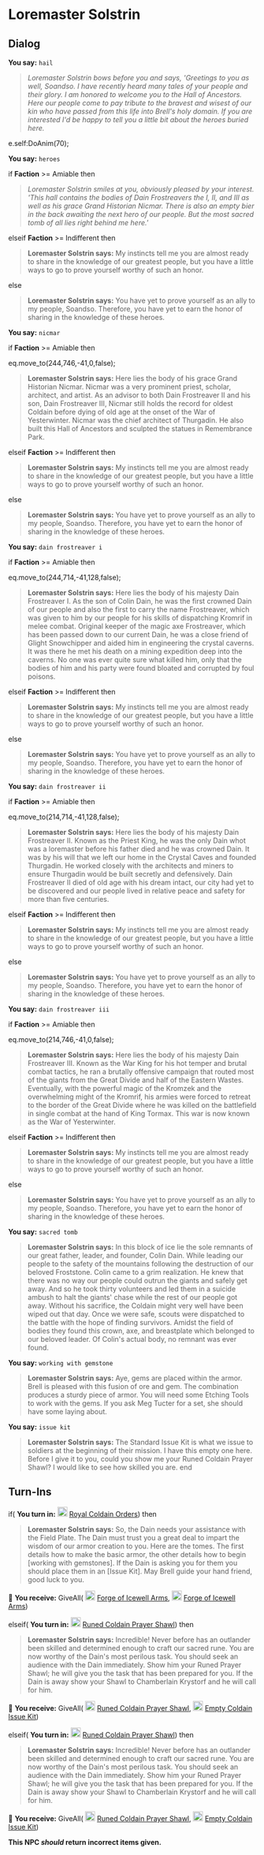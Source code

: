 # Loremaster Solstrin
## Dialog

**You say:** `hail`



>*Loremaster Solstrin bows before you and says, 'Greetings to you as well, Soandso. I have recently heard many tales of your people and their glory. I am honored to welcome you to the Hall of Ancestors. Here our people come to pay tribute to the bravest and wisest of our kin who have passed from this life into Brell's holy domain. If you are interested I'd be happy to tell you a little bit about the heroes buried here.*


e.self:DoAnim(70);

**You say:** `heroes`



if **Faction** >= Amiable then 



>*Loremaster Solstrin smiles at you, obviously pleased by your interest. 'This hall contains the bodies of Dain Frostreavers the I, II, and III as well as his grace Grand Historian Nicmar. There is also an empty bier in the back awaiting the next hero of our people. But the most sacred tomb of all lies right behind me here.'*


elseif **Faction** >= Indifferent then



>**Loremaster Solstrin says:** My instincts tell me you are almost ready to share in the knowledge of our greatest people, but you have a little ways to go to prove yourself worthy of such an honor.


else



>**Loremaster Solstrin says:** You have yet to prove yourself as an ally to my people, Soandso. Therefore, you have yet to earn the honor of sharing in the knowledge of these heroes.


**You say:** `nicmar`



if **Faction** >= Amiable then 



eq.move_to(244,746,-41,0,false);



>**Loremaster Solstrin says:** Here lies the body of his grace Grand Historian Nicmar. Nicmar was a very prominent priest, scholar, architect, and artist. As an advisor to both Dain Frostreaver II and his son, Dain Frostreaver III, Nicmar still holds the record for oldest Coldain before dying of old age at the onset of the War of Yesterwinter. Nicmar was the chief architect of Thurgadin.  He also built this Hall of Ancestors and sculpted the statues in Remembrance Park.


elseif **Faction** >= Indifferent then



>**Loremaster Solstrin says:** My instincts tell me you are almost ready to share in the knowledge of our greatest people, but you have a little ways to go to prove yourself worthy of such an honor.


else



>**Loremaster Solstrin says:** You have yet to prove yourself as an ally to my people, Soandso. Therefore, you have yet to earn the honor of sharing in the knowledge of these heroes.


**You say:** `dain frostreaver i`



if **Faction** >= Amiable then 



eq.move_to(244,714,-41,128,false);



>**Loremaster Solstrin says:** Here lies the body of his majesty Dain Frostreaver I. As the son of Colin Dain, he was the first crowned Dain of our people and also the first to carry the name Frostreaver, which was given to him by our people for his skills of dispatching Kromrif in melee combat. Original keeper of the magic axe Frostreaver, which has been passed down to our current Dain, he was a close friend of Glight Snowchipper and aided him in engineering the crystal caverns. It was there he met his death on a mining expedition deep into the caverns. No one was ever quite sure what killed him, only that the bodies of him and his party were found bloated and corrupted by foul poisons.


elseif **Faction** >= Indifferent then



>**Loremaster Solstrin says:** My instincts tell me you are almost ready to share in the knowledge of our greatest people, but you have a little ways to go to prove yourself worthy of such an honor.


else



>**Loremaster Solstrin says:** You have yet to prove yourself as an ally to my people, Soandso. Therefore, you have yet to earn the honor of sharing in the knowledge of these heroes.


**You say:** `dain frostreaver ii`



if **Faction** >= Amiable then 



eq.move_to(214,714,-41,128,false);



>**Loremaster Solstrin says:** Here lies the body of his majesty Dain Frostreaver II. Known as the Priest King, he was the only Dain whot was a loremaster before his father died and he was crowned Dain. It was by his will that we left our home in the Crystal Caves and founded Thurgadin. He worked closely with the architects and miners to ensure Thurgadin would be built secretly and defensively. Dain Frostreaver II died of old age with his dream intact, our city had yet to be discovered and our people lived in relative peace and safety for more than five centuries.


elseif **Faction** >= Indifferent then



>**Loremaster Solstrin says:** My instincts tell me you are almost ready to share in the knowledge of our greatest people, but you have a little ways to go to prove yourself worthy of such an honor.


else



>**Loremaster Solstrin says:** You have yet to prove yourself as an ally to my people, Soandso. Therefore, you have yet to earn the honor of sharing in the knowledge of these heroes.


**You say:** `dain frostreaver iii`



if **Faction** >= Amiable then 



eq.move_to(214,746,-41,0,false);



>**Loremaster Solstrin says:** Here lies the body of his majesty Dain Frostreaver III. Known as the War King for his hot temper and brutal combat tactics, he ran a brutally offensive campaign that routed most of the giants from the Great Divide and half of the Eastern Wastes. Eventually, with the powerful magic of the Kromzek and the overwhelming might of the Kromrif, his armies were forced to retreat to the border of the Great Divide where he was killed on the battlefield in single combat at the hand of King Tormax. This war is now known as the War of Yesterwinter.


elseif **Faction** >= Indifferent then



>**Loremaster Solstrin says:** My instincts tell me you are almost ready to share in the knowledge of our greatest people, but you have a little ways to go to prove yourself worthy of such an honor.


else



>**Loremaster Solstrin says:** You have yet to prove yourself as an ally to my people, Soandso. Therefore, you have yet to earn the honor of sharing in the knowledge of these heroes.


**You say:** `sacred tomb`



>**Loremaster Solstrin says:** In this block of ice lie the sole remnants of our great father, leader, and founder, Colin Dain. While leading our people to the safety of the mountains following the destruction of our beloved Froststone. Colin came to a grim realization. He knew that there was no way our people could outrun the giants and safely get away. And so he took thirty volunteers and led them in a suicide ambush to halt the giants' chase while the rest of our people got away. Without his sacrifice, the Coldain might very well have been wiped out that day. Once we were safe, scouts were dispatched to the battle with the hope of finding survivors. Amidst the field of bodies they found this crown, axe, and breastplate which belonged to our beloved leader. Of Colin's actual body, no remnant was ever found.

**You say:** `working with gemstone`



>**Loremaster Solstrin says:** Aye, gems are placed within the armor. Brell is pleased with this fusion of ore and gem. The combination produces a sturdy piece of armor. You will need some Etching Tools to work with the gems. If you ask Meg Tucter for a set, she should have some laying about.

**You say:** `issue kit`



>**Loremaster Solstrin says:** The Standard Issue Kit is what we issue to soldiers at the beginning of their mission. I have this empty one here. Before I give it to you, could you show me your Runed Coldain Prayer Shawl? I would like to see how skilled you are.
end

## Turn-Ins





if( **You turn in:** <img style="background:url(/static/icons/blank_slot.gif);width:20px;height:20px;" src="/static/icons/item_860.png" alt="" /> <a
                                href="/item/8896" data-url="8896" class="tooltip-link link">Royal Coldain Orders</a>) then


>**Loremaster Solstrin says:** So, the Dain needs your assistance with the Field Plate. The Dain must trust you a great deal to impart the wisdom of our armor creation to you. Here are the tomes. The first details how to make the basic armor, the other details how to begin [working with gemstones]. If the Dain is asking you for them you should place them in an [Issue Kit]. May Brell guide your hand friend, good luck to you.


 &#127873; **You receive:** GiveAll( <img style="background:url(/static/icons/blank_slot.gif);width:20px;height:20px;" src="/static/icons/item_778.png" alt="" /> <a
                                href="/item/18611" data-url="18611" class="tooltip-link link">Forge of Icewell Arms</a>, <img style="background:url(/static/icons/blank_slot.gif);width:20px;height:20px;" src="/static/icons/item_778.png" alt="" /> <a
                                href="/item/18610" data-url="18610" class="tooltip-link link">Forge of Icewell Arms</a>) 

 

elseif( **You turn in:** <img style="background:url(/static/icons/blank_slot.gif);width:20px;height:20px;" src="/static/icons/item_642.png" alt="" /> <a
                                href="/item/1199" data-url="1199" class="tooltip-link link">Runed Coldain Prayer Shawl</a>) then 


>**Loremaster Solstrin says:** Incredible! Never before has an outlander been skilled and determined enough to craft our sacred rune. You are now worthy of the Dain's most perilous task. You should seek an audience with the Dain immediately. Show him your Runed Prayer Shawl; he will give you the task that has been prepared for you. If the Dain is away show your Shawl to Chamberlain Krystorf and he will call for him.


 &#127873; **You receive:** GiveAll( <img style="background:url(/static/icons/blank_slot.gif);width:20px;height:20px;" src="/static/icons/item_642.png" alt="" /> <a
                                href="/item/1199" data-url="1199" class="tooltip-link link">Runed Coldain Prayer Shawl</a>, <img style="background:url(/static/icons/blank_slot.gif);width:20px;height:20px;" src="/static/icons/item_837.png" alt="" /> <a
                                href="/item/17651" data-url="17651" class="tooltip-link link">Empty Coldain Issue Kit</a>) 

 

elseif( **You turn in:** <img style="background:url(/static/icons/blank_slot.gif);width:20px;height:20px;" src="/static/icons/item_642.png" alt="" /> <a
                                href="/item/8895" data-url="8895" class="tooltip-link link">Runed Coldain Prayer Shawl</a>) then 


>**Loremaster Solstrin says:** Incredible! Never before has an outlander been skilled and determined enough to craft our sacred rune. You are now worthy of the Dain's most perilous task. You should seek an audience with the Dain immediately. Show him your Runed Prayer Shawl; he will give you the task that has been prepared for you. If the Dain is away show your Shawl to Chamberlain Krystorf and he will call for him.


 &#127873; **You receive:** GiveAll( <img style="background:url(/static/icons/blank_slot.gif);width:20px;height:20px;" src="/static/icons/item_642.png" alt="" /> <a
                                href="/item/8895" data-url="8895" class="tooltip-link link">Runed Coldain Prayer Shawl</a>, <img style="background:url(/static/icons/blank_slot.gif);width:20px;height:20px;" src="/static/icons/item_837.png" alt="" /> <a
                                href="/item/17651" data-url="17651" class="tooltip-link link">Empty Coldain Issue Kit</a>) 

 

**This NPC *should* return incorrect items given.**
